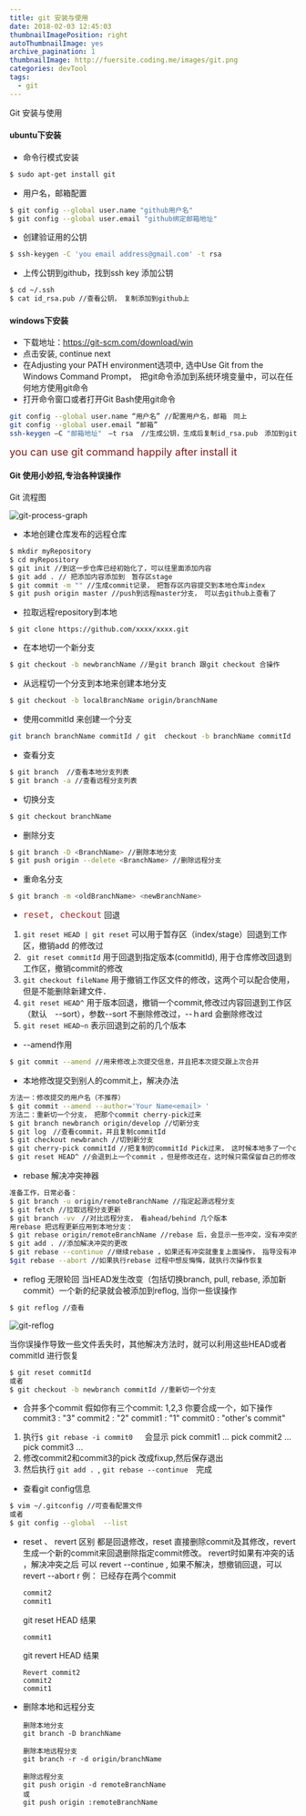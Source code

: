 ```yaml
---
title: git 安装与使用
date: 2018-02-03 12:45:03
thumbnailImagePosition: right
autoThumbnailImage: yes
archive_pagination: 1
thumbnailImage: http://fuersite.coding.me/images/git.png
categories: devTool
tags:
  - git
---
```

Git 安装与使用
<!-- more -->

#### ubuntu下安装
- 命令行模式安装
``` bash
$ sudo apt-get install git
```
- 用户名，邮箱配置
``` bash
$ git config --global user.name "github用户名"
$ git config --global user.email "github绑定邮箱地址"
```
- 创建验证用的公钥
``` bash
$ ssh-keygen -C 'you email address@gmail.com' -t rsa
```
- 上传公钥到github，找到ssh key 添加公钥
``` bash
$ cd ~/.ssh
$ cat id_rsa.pub //查看公钥，　复制添加到github上
```
#### windows下安装
- 下载地址：https://git-scm.com/download/win
- 点击安装, continue next
-  在Adjusting your PATH environment选项中, 选中Use Git from the Windows Command Prompt，　把git命令添加到系统环境变量中，可以在任何地方使用git命令
-  打开命令窗口或者打开Git Bash使用git命令

``` bash
git config --global user.name “用户名” //配置用户名，邮箱　同上
git config --global user.email “邮箱”
ssh-keygen –C "邮箱地址"　–t rsa  //生成公钥，生成后复制id_rsa.pub　添加到github ssh key

```

<font color="#7d1c1c" size=4> you can use git command happily after install it</font>

#### Git 使用小妙招,专治各种误操作

Git 流程图

![git-process-graph](http://fuersite.coding.me/images/gitProcess.png)

- 本地创建仓库发布的远程仓库
``` bash
$ mkdir myRepository
$ cd myRepository
$ git init //到这一步仓库已经初始化了，可以往里面添加内容
$ git add . // 把添加内容添加到　暂存区stage
$ git commit -m "" //生成commit记录，　把暂存区内容提交到本地仓库index
$ git push origin master //push到远程master分支，　可以去github上查看了
```
- 拉取远程repository到本地
```
$ git clone https://github.com/xxxx/xxxx.git
```
- 在本地切一个新分支
``` bash
$ git checkout -b newbranchName //是git branch 跟git checkout 合操作
```
- 从远程切一个分支到本地来创建本地分支
``` bash
$ git checkout -b localBranchName origin/branchName
```
- 使用commitId 来创建一个分支
``` bash
git branch branchName commitId / git  checkout -b branchName commitId
```
- 查看分支
``` bash
$ git branch  //查看本地分支列表
$ git branch -a //查看远程分支列表
```
- 切换分支
``` bash
$ git checkout branchName
```
- 删除分支
``` bash
$ git branch -D <BranchName> //删除本地分支
$ git push origin --delete <BranchName> //删除远程分支
```
- 重命名分支
``` bash
$ git branch -m <oldBranchName> <newBranchName>
```
- <font size= 4 color=#A52A2A>`reset, checkout`</font>  回退

1. `git reset HEAD | git reset`
可以用于暂存区（index/stage）回退到工作区，撤销add 的修改过
2. ` git reset commitId`
用于回退到指定版本(commitId), 用于仓库修改回退到工作区，撤销commit的修改
3. `git checkout fileName`
用于撤销工作区文件的修改，这两个可以配合使用，但是不能删除新建文件．
4. `git reset HEAD^`
用于版本回退，撤销一个commit,修改过内容回退到工作区（默认　--sort），参数--sort 不删除修改过，--ｈard 会删除修改过
5. `git reset HEAD~n`
表示回退到之前的几个版本


- --amend作用
``` bash
$ git commit --amend //用来修改上次提交信息，并且把本次提交跟上次合并
```
- 本地修改提交到别人的commit上，解决办法
``` bash
方法一：修改提交的用户名（不推荐）
$ git commit --amend --author='Your Name<email> '
方法二：重新切一个分支，　把那个commit cherry-pick过来
$ git branch newbranch origin/develop //切新分支
$ git log　//查看commit，并且复制commitId
$ git checkout newbranch //切到新分支
$ git cherry-pick commitId //把复制的commitId Pick过来，　这时候本地多了一个commit
$ git reset HEAD^ //会退到上一个commit ，但是修改还在，这时候只需保留自己的修改，别人的修改丢弃
```
- rebase 解决冲突神器
``` bash
准备工作，日常必备：
$ git branch -u origin/remoteBranchName //指定起源远程分支
$ git fetch //拉取远程分支更新
$ git branch -vv　//对比远程分支，　看ahead/behind 几个版本
用rebase 把远程更新应用到本地分支：
$ git rebase origin/remoteBranchName //rebase 后，会显示一些冲突，没有冲突的话就会自动合并，有冲突的话就需要手动解决冲突然后进行下面操作．
$ git add . //添加解决冲突的更改
$ git rebase --continue //继续rebase ，如果还有冲突就重复上面操作，　指导没有冲突．
$git rebase --abort //如果执行rebase 过程中想反悔悔，就执行次操作恢复
```
- reflog 无限轮回
当HEAD发生改变（包括切换branch, pull, rebase, 添加新commit）一个新的纪录就会被添加到reflog, 当你一些误操作
``` bash
$ git reflog //查看
```
![git-reflog](http://fuersite.coding.me/images/reflog.png)

当你误操作导致一些文件丢失时，其他解决方法时，就可以利用这些HEAD或者commitId 进行恢复
``` bash
$ git reset commitId
或者
$ git checkout -b newbranch commitId //重新切一个分支
```
- 合并多个commit
假如你有三个commit: 1,2,3 你要合成一个，如下操作
          commit3 : "3"
          commit2 : "2"
          commit1 : "1"
          commit0 : "other's commit"
1. 执行`$ git rebase -i commit0 `　会显示
          pick commit1 ...
          pick commit2 ...
          pick commit3 ...
2. 修改commit2和commit3的pick 改成fixup,然后保存退出
3. 然后执行 `git add . `, `git rebase --continue`　完成

- 查看git config信息
``` bash
$ vim ~/.gitconfig //可查看配置文件
或者
$ git config --global  --list
```

- reset 、 revert 区别
都是回退修改，reset 直接删除commit及其修改，revert生成一个新的commit来回退删除指定commit修改。 revert时如果有冲突的话
，解决冲突之后 可以 revert --continue , 如果不解决，想撤销回退，可以 revert --abort 
r
例： 已经存在两个commit
  ```bash
  commit2
  commit1
  ```

  git reset HEAD 结果
  ```
  commit1
  ```

  git revert HEAD 结果
  ```
  Revert commit2
  commit2
  commit1
  ```

- 删除本地和远程分支

  ```
  删除本地分支
  git branch -D branchName

  删除本地远程分支
  git branch -r -d origin/branchName

  删除远程分支
  git push origin -d remoteBranchName 
  或
  git push origin :remoteBranchName
  ```

